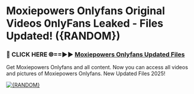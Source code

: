 # Moxiepowers Onlyfans Original Videos 0nlyFans Leaked - Files Updated! ({RANDOM})

<h3>🔴 CLICK HERE 🌐==►► <a href="https://betterlinks.top/A2PfLJ" rel="nofollow">Moxiepowers Onlyfans Updated Files</a></h3>

Get Moxiepowers Onlyfans and all content. Now you can access all videos and pictures of Moxiepowers Onlyfans. New Updated Files 2025!

[![{RANDOM}](https://i.imgur.com/ppqm5kG.gif)](https://betterlinks.top/A2PfLJ)